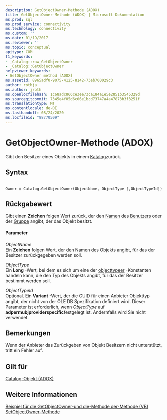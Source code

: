 ```yaml
---
description: GetObjectOwner-Methode (ADOX)
title: GetObjectOwner-Methode (ADOX) | Microsoft-Dokumentation
ms.prod: sql
ms.prod_service: connectivity
ms.technology: connectivity
ms.custom: ''
ms.date: 01/19/2017
ms.reviewer: ''
ms.topic: conceptual
apitype: COM
f1_keywords:
- _Catalog::raw_GetObjectOwner
- _Catalog::GetObjectOwner
helpviewer_keywords:
- GetObjectOwner method [ADOX]
ms.assetid: 8965adf0-9075-4125-8142-73eb700029c3
author: rothja
ms.author: jroth
ms.openlocfilehash: 1c68adc866ce3ee73ca184a1e5e2851b3545329d
ms.sourcegitcommit: 7345e4f05d6c06e1bcd73747a4a47873b3f3251f
ms.translationtype: MT
ms.contentlocale: de-DE
ms.lasthandoff: 08/24/2020
ms.locfileid: "88770509"
---
```

# <a name="getobjectowner-method-adox"></a>GetObjectOwner-Methode (ADOX)
Gibt den Besitzer eines Objekts in einem [Katalog](./catalog-object-adox.md)zurück.  
  
## <a name="syntax"></a>Syntax  
  
```  
  
Owner = Catalog.GetObjectOwner(ObjectName, ObjectType [,ObjectTypeId])  
```  
  
## <a name="return-value"></a>Rückgabewert  
 Gibt einen **Zeichen** folgen Wert zurück, der den [Namen](./name-property-adox.md) des [Benutzers](./user-object-adox.md) oder der [Gruppe](./group-object-adox.md) angibt, der das Objekt besitzt.  
  
#### <a name="parameters"></a>Parameter  
 *ObjectName*  
 Ein **Zeichen** folgen Wert, der den Namen des Objekts angibt, für das der Besitzer zurückgegeben werden soll.  
  
 *ObjectType*  
 Ein **Long** -Wert, bei dem es sich um eine der [objecttypeer](./objecttypeenum.md) -Konstanten handeln kann, die den Typ des Objekts angibt, für das der Besitzer bestimmt werden soll.  
  
 *ObjectTypeId*  
 Optional. Ein **Variant** -Wert, der die GUID für einen Anbieter Objekttyp angibt, der nicht von der OLE DB Spezifikation definiert wird. Dieser Parameter ist erforderlich, wenn *ObjectType* auf **adpermubjproviderspecific**festgelegt ist. Andernfalls wird Sie nicht verwendet.  
  
## <a name="remarks"></a>Bemerkungen  
 Wenn der Anbieter das Zurückgeben von Objekt Besitzern nicht unterstützt, tritt ein Fehler auf.  
  
## <a name="applies-to"></a>Gilt für  
 [Catalog-Objekt (ADOX)](./catalog-object-adox.md)  
  
## <a name="see-also"></a>Weitere Informationen  
 [Beispiel für die GetObjectOwner-und die-Methode der-Methode (VB)](./getobjectowner-and-setobjectowner-methods-example-vb.md)   
 [SetObjectOwner-Methode](./setobjectowner-method.md)
